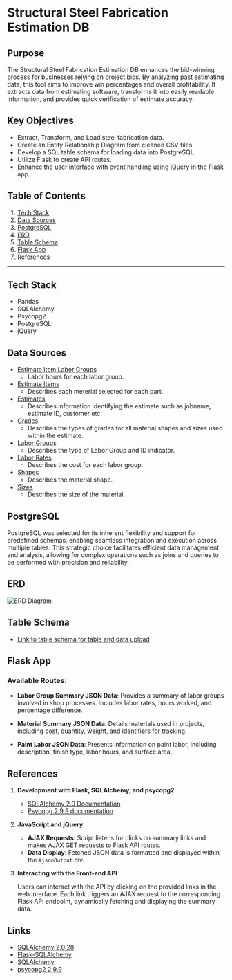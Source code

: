 # Structural Steel Fabrication Estimation DB

## Purpose
The Structural Steel Fabrication Estimation DB enhances the bid-winning process for businesses relying on project bids. By analyzing past estimating data, this tool aims to improve win percentages and overall profitability. It extracts data from estimating software, transforms it into easily readable information, and provides quick verification of estimate accuracy.

## Key Objectives
- Extract, Transform, and Load steel fabrication data.
- Create an Entity Relationship Diagram from cleaned CSV files.
- Develop a SQL table schema for loading data into PostgreSQL.
- Utilize Flask to create API routes.
- Enhance the user interface with event handling using jQuery in the Flask app.

## Table of Contents
1. [Tech Stack](#tech-stack)
2. [Data Sources](#data-sources)
3. [PostgreSQL](#postgresql)
4. [ERD](#erd)
5. [Table Schema](#table-schema)
6. [Flask App](#flask-app)
7. [References](#references)

---

## Tech Stack
- Pandas
- SQLAlchemy
- Psycopg2
- PostgreSQL
- jQuery 

## Data Sources
- [Estimate Item Labor Groups](https://github.com/AAlbers341/project3ConstructionDB/blob/main/data/cleaned/estimateitemlaborgroups.csv)
  - Labor hours for each labor group.
- [Estimate Items](https://github.com/AAlbers341/project3ConstructionDB/blob/main/data/cleaned/estimateitems.csv)
  - Describes each meterial selected for each part. 
- [Estimates](https://github.com/AAlbers341/project3ConstructionDB/blob/main/data/cleaned/estimates.csv)
  - Describes information identifying the estimate such as jobname, estimate ID, customer etc.
- [Grades](https://github.com/AAlbers341/project3ConstructionDB/blob/main/data/cleaned/grades.csv)
  - Describes the types of grades for all material shapes and sizes used within the estimate.
- [Labor Groups](https://github.com/AAlbers341/project3ConstructionDB/blob/main/data/cleaned/laborgroups.csv)
  - Describes the type of Labor Group and ID indicator.
- [Labor Rates](https://github.com/AAlbers341/project3ConstructionDB/blob/main/data/cleaned/laborrates.csv)
  - Describes the cost for each labor group. 
- [Shapes](https://github.com/AAlbers341/project3ConstructionDB/blob/main/data/cleaned/shapes.csv)
  - Describes the material shape.
- [Sizes](https://github.com/AAlbers341/project3ConstructionDB/blob/main/data/cleaned/sizes.csv)
  - Describes the size of the material.

## PostgreSQL
PostgreSQL was selected for its inherent flexibility and support for predefined schemas, enabling seamless integration and execution across multiple tables. This strategic choice facilitates efficient data management and analysis, allowing for complex operations such as joins and queries to be performed with precision and reliability.

## ERD
![ERD Diagram](https://github.com/AAlbers341/project3ConstructionDB/assets/149892097/ccaa9350-76e1-4aae-9716-e0cd703855b4)

## Table Schema
- [Link to table schema for table and data upload](https://github.com/AAlbers341/project3ConstructionDB/blob/main/ERD/CleanedData_ERD_Diagram.png)

## Flask App

### Available Routes:

- **Labor Group Summary JSON Data**: Provides a summary of labor groups involved in shop processes. Includes labor rates, hours worked, and percentage difference.
  
- **Material Summary JSON Data**: Details materials used in projects, including cost, quantity, weight, and identifiers for tracking.
  
- **Paint Labor JSON Data**: Presents information on paint labor, including description, finish type, labor hours, and surface area.

## References
1. **Development with Flask, SQLAlchemy, and psycopg2**
   
   - [SQLAlchemy 2.0 Documentation](https://docs.sqlalchemy.org/en/20/)
   - [Psycopg 2.9.9 documentation](https://www.psycopg.org/docs/)

2. **JavaScript and jQuery**

   - **AJAX Requests**: Script listens for clicks on summary links and makes AJAX GET requests to Flask API routes.
   - **Data Display**: Fetched JSON data is formatted and displayed within the `#jsonOutput` div.

3. **Interacting with the Front-end API**

   Users can interact with the API by clicking on the provided links in the web interface. Each link triggers an AJAX request to the corresponding Flask API endpoint, dynamically fetching and displaying the summary data.

## Links
   - [SQLAlchemy 2.0.28](https://pypi.org/project/SQLAlchemy/)
   - [Flask-SQLAlchemy](https://flask-sqlalchemy.palletsprojects.com/en/3.1.x/)
   - [SQLAlchemy](https://www.sqlalchemy.org/)
   - [psycopg2 2.9.9](https://pypi.org/project/psycopg2/)
